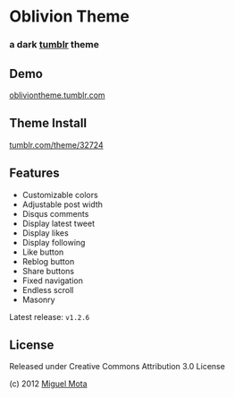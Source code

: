 # Oblivion Theme

### a dark [tumblr](http://www.tumblr.com/) theme 

## Demo

[obliviontheme.tumblr.com](http://obliviontheme.tumblr.com/)

## Theme Install

[tumblr.com/theme/32724](http://www.tumblr.com/theme/32724)

## Features

* Customizable colors
* Adjustable post width
* Disqus comments
* Display latest tweet
* Display likes
* Display following
* Like button
* Reblog button
* Share buttons
* Fixed navigation
* Endless scroll
* Masonry

Latest release: <code>v1.2.6</code>

## License

Released under Creative Commons Attribution 3.0 License

(c) 2012 [Miguel Mota](http://www.miguelmota.com/)